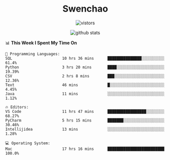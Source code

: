 <h1 align="center">Swenchao</h3>

<p align="center">
  <img src="https://visitor-badge.glitch.me/badge?page_id=Swenchao" alt="vistors" />
</p>

<p align="center">
  <img src="https://github-readme-stats.vercel.app/api?username=Swenchao&count_private=true&show_icons=true&theme=vue-dark&hide_title=true" alt="github stats" />
</p>

<!--START_SECTION:waka-->
📊 **This Week I Spent My Time On** 

```text
💬 Programming Languages: 
SQL                      10 hrs 36 mins      ███████████████░░░░░░░░░░   61.4% 
Python                   3 hrs 20 mins       ████░░░░░░░░░░░░░░░░░░░░░   19.39% 
CSV                      2 hrs 8 mins        ███░░░░░░░░░░░░░░░░░░░░░░   12.36% 
Text                     46 mins             █░░░░░░░░░░░░░░░░░░░░░░░░   4.45% 
Java                     11 mins             ░░░░░░░░░░░░░░░░░░░░░░░░░   1.12%

🔥 Editors: 
VS Code                  11 hrs 47 mins      █████████████████░░░░░░░░   68.27% 
PyCharm                  5 hrs 15 mins       ███████░░░░░░░░░░░░░░░░░░   30.46% 
Intellijidea             13 mins             ░░░░░░░░░░░░░░░░░░░░░░░░░   1.28%

💻 Operating System: 
Mac                      17 hrs 16 mins      █████████████████████████   100.0%

```


<!--END_SECTION:waka-->
